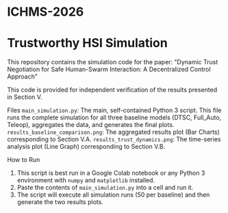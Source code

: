 # ICHMS-2026
# Trustworthy HSI Simulation

This repository contains the simulation code for the paper:
"Dynamic Trust Negotiation for Safe Human-Swarm Interaction: A Decentralized Control Approach"

This code is provided for independent verification of the results presented in Section V.

Files
`main_simulation.py`: The main, self-contained Python 3 script. This file runs the complete simulation for all three baseline models (DTSC, Full_Auto, Teleop), aggregates the data, and generates the final plots.
`results_baseline_comparison.png`: The aggregated results plot (Bar Charts) corresponding to Section V.A.
`results_trust_dynamics.png`: The time-series analysis plot (Line Graph) corresponding to Section V.B.

How to Run
1.  This script is best run in a Google Colab notebook or any Python 3 environment with `numpy` and `matplotlib` installed.
2.  Paste the contents of `main_simulation.py` into a cell and run it.
3.  The script will execute all simulation runs (50 per baseline) and then generate the two results plots.
